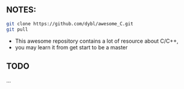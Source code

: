 ## NOTES:

```bash
git clone https://github.com/dybl/awesome_C.git
git pull
```
- This awesome repository contains a lot of resource about C/C++,
- you may learn it from get start to be a master

## TODO
...
